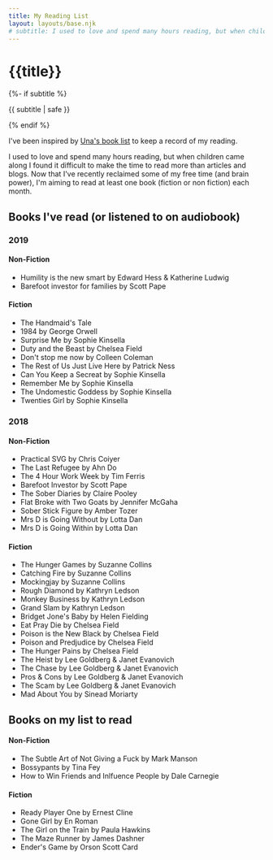 ```yaml
---
title: My Reading List
layout: layouts/base.njk
# subtitle: I used to love and spend many hours reading, but when children came along I found it difficult to find the time or brain power to read more than short articles and blogs. 
---
```


  <h1>{{title}}</h1>
  {%- if subtitle %}<p class="subtitle">{{ subtitle | safe }}</p>{% endif %}
  
 
I've been inspired by [Una's book list](https://github.com/una/personal-goals/blob/master/ideas-and-misc/book-checklist.md) to keep a record of my reading.
<!-- and I thought having a rating system might be fun if I wanted to recommend books to others.  -->

I used to love and spend many hours reading, but when children came along I found it difficult to make the time to read more than articles and blogs. 
Now that I've recently reclaimed some of my free time (and brain power), I'm aiming to read at least one book (fiction or non fiction) each month. 


## Books I've read (or listened to on audiobook)

### 2019 

#### Non-Fiction

- Humility is the new smart by Edward Hess & Katherine Ludwig
- Barefoot investor for families by Scott Pape

#### Fiction

- The Handmaid's Tale
- 1984 by George Orwell
- Surprise Me by Sophie Kinsella
- Duty and the Beast by Chelsea Field
- Don't stop me now by Colleen Coleman
- The Rest of Us Just Live Here by Patrick Ness
- Can You Keep a Secreat by Sophie Kinsella
- Remember Me by Sophie Kinsella
- The Undomestic Goddess by Sophie Kinsella
- Twenties Girl by Sophie Kinsella

### 2018

#### Non-Fiction

- Practical SVG by Chris Coiyer
- The Last Refugee by Ahn Do
- The 4 Hour Work Week by Tim Ferris
- Barefoot Investor by Scott Pape
- The Sober Diaries by Claire Pooley
- Flat Broke with Two Goats by Jennifer McGaha
- Sober Stick Figure by Amber Tozer
- Mrs D is Going Without by Lotta Dan
- Mrs D is Going Within by Lotta Dan

#### Fiction

- The Hunger Games by Suzanne Collins 
- Catching Fire by Suzanne Collins
- Mockingjay by Suzanne Collins
- Rough Diamond by Kathryn Ledson
- Monkey Business by Kathryn Ledson
- Grand Slam by Kathryn Ledson
- Bridget Jone's Baby by Helen Fielding
- Eat Pray Die by Chelsea Field
- Poison is the New Black by Chelsea Field
- Poison and Predjudice by Chelsea Field
- The Hunger Pains by Chelsea Field
- The Heist by Lee Goldberg & Janet Evanovich
- The Chase by Lee Goldberg & Janet Evanovich
- Pros & Cons by Lee Goldberg & Janet Evanovich
- The Scam by Lee Goldberg & Janet Evanovich
- Mad About You by Sinead Moriarty

## Books on my list to read

#### Non-Fiction

- The Subtle Art of Not Giving a Fuck by Mark Manson
- Bossypants by Tina Fey
- How to Win Friends and Inlfuence People by Dale Carnegie


#### Fiction

- Ready Player One by Ernest Cline
- Gone Girl by En Roman
- The Girl on the Train by Paula Hawkins
- The Maze Runner by James Dashner
- Ender's Game by Orson Scott Card